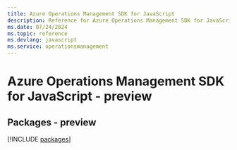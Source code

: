 ```yaml
---
title: Azure Operations Management SDK for JavaScript
description: Reference for Azure Operations Management SDK for JavaScript
ms.date: 07/24/2024
ms.topic: reference
ms.devlang: javascript
ms.service: operationsmanagement
---
```

# Azure Operations Management SDK for JavaScript - preview
## Packages - preview
[!INCLUDE [packages](operations-management-index.md)]